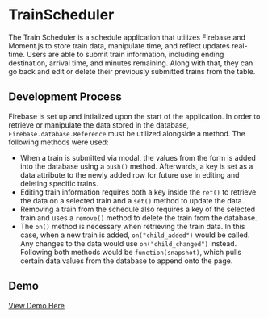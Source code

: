 # TrainScheduler
The Train Scheduler is a schedule application that utilizes Firebase and Moment.js to store train data, manipulate time, and reflect updates real-time. Users are able to submit train information, including ending destination, arrival time, and minutes remaining. Along with that, they can go back and edit or delete their previously submitted trains from the table.

## Development Process
Firebase is set up and intialized upon the start of the application. In order to retrieve or manipulate the data stored in the database, `Firebase.database.Reference` must be utilized alongside a method. The following methods were used:
* When a train is submitted via modal, the values from the form is added into the database using a `push()` method. Afterwards, a key is set as a data attribute to the newly added row for future use in editing and deleting specific trains.
* Editing train information requires both a key inside the `ref()` to retrieve the data on a selected train and a `set()` method to update the data.
* Removing a train from the schedule also requires a key of the selected train and uses a `remove()` method to delete the train from the database.
* The `on()` method is necessary when retrieving the train data. In this case, when a new train is added, `on("child_added")` would be called. Any changes to the data would use `on("child_changed")` instead. Following both methods would be `function(snapshot)`, which pulls certain data values from the database to append onto the page.

## Demo
[View Demo Here](https://elaintran.github.io/TrainScheduler/)
